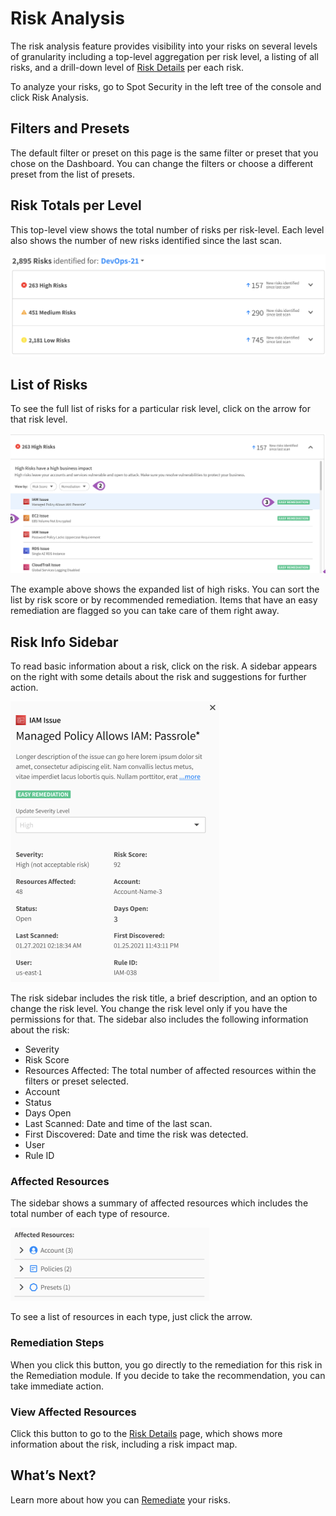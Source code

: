 <meta name="robots" content="noindex">

# Risk Analysis

The risk analysis feature provides visibility into your risks on several levels of granularity including a top-level aggregation per risk level, a listing of all risks, and a drill-down level of [Risk Details](spot-security/features/analyze-risks/view-risk-details) per each risk.

To analyze your risks, go to Spot Security in the left tree of the console and click Risk Analysis.

## Filters and Presets

The default filter or preset on this page is the same filter or preset that you chose on the Dashboard. You can change the filters or choose a different preset from the list of presets.

## Risk Totals per Level

This top-level view shows the total number of risks per risk-level. Each level also shows the number of new risks identified since the last scan.

<img src="/spot-security/_media/features-analyze-risks-01.png" />

## List of Risks

To see the full list of risks for a particular risk level, click on the arrow for that risk level.

<img src="/spot-security/_media/features-analyze-risks-02.png" />

The example above shows the expanded list of high risks. You can sort the list by risk score or by recommended remediation. Items that have an easy remediation are flagged so you can take care of them right away.

## Risk Info Sidebar

To read basic information about a risk, click on the risk. A sidebar appears on the right with some details about the risk and suggestions for further action.

<img src="/spot-security/_media/features-analyze-risks-03.png" width="334" height="449" />

The risk sidebar includes the risk title, a brief description, and an option to change the risk level. You change the risk level only if you have the permissions for that. The sidebar also includes the following information about the risk:
- Severity
- Risk Score
- Resources Affected: The total number of affected resources within the filters or preset selected.
- Account
- Status
- Days Open
- Last Scanned: Date and time of the last scan.
- First Discovered: Date and time the risk was detected.
- User
- Rule ID

### Affected Resources

The sidebar shows a summary of affected resources which includes the total number of each type of resource.

<img src="/spot-security/_media/features-analyze-risks-04.png" width="318" height="117" />

To see a list of resources in each type, just click the arrow.

### Remediation Steps

When you click this button, you go directly to the remediation for this risk in the Remediation module. If you decide to take the recommendation, you can take immediate action.

### View Affected Resources

Click this button to go to the [Risk Details](spot-security/features/analyze-risks/view-risk-details) page, which shows more information about the risk, including a risk impact map.

## What’s Next?

Learn more about how you can [Remediate](spot-security/features/analyze-risks/remediate) your risks.
